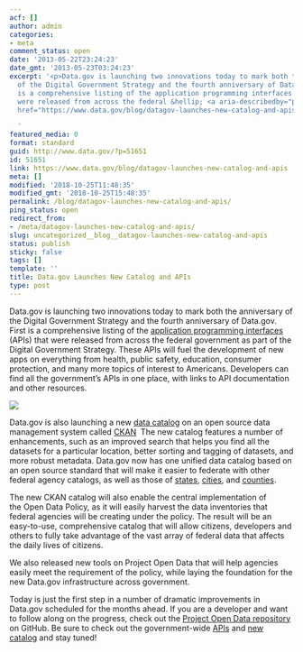 ```yaml
---
acf: []
author: admin
categories:
- meta
comment_status: open
date: '2013-05-22T23:24:23'
date_gmt: '2013-05-23T03:24:23'
excerpt: '<p>Data.gov is launching two innovations today to mark both the anniversary
  of the Digital Government Strategy and the fourth anniversary of Data.gov. First
  is a comprehensive listing of the application programming interfaces (APIs) that
  were released from across the federal &hellip; <a aria-describedby="post-title-51651"
  href="https://www.data.gov/blog/datagov-launches-new-catalog-and-apis">Continued</a></p>

  '
featured_media: 0
format: standard
guid: http://www.data.gov/?p=51651
id: 51651
link: https://www.data.gov/blog/datagov-launches-new-catalog-and-apis
meta: []
modified: '2018-10-25T11:48:35'
modified_gmt: '2018-10-25T15:48:35'
permalink: /blog/datagov-launches-new-catalog-and-apis/
ping_status: open
redirect_from:
- /meta/datagov-launches-new-catalog-and-apis/
slug: uncategorized__blog__datagov-launches-new-catalog-and-apis
status: publish
sticky: false
tags: []
template: ''
title: Data.gov Launches New Catalog and APIs
type: post
---
```

Data.gov is launching two innovations today to mark both the anniversary of the Digital Government Strategy and the fourth anniversary of Data.gov. First is a comprehensive listing of the [application programming interfaces](http://www.data.gov/developers/page/developer-resources) (APIs) that were released from across the federal government as part of the Digital Government Strategy. These APIs will fuel the development of new apps on everything from health, public safety, education, consumer protection, and many more topics of interest to Americans. Developers can find all the government’s APIs in one place, with links to API documentation and other resources.


![](https://s3.amazonaws.com/bsp-ocsit-prod-east-appdata/datagov/wordpress/2013/10/geo3.jpg)


Data.gov is also launching a new [data catalog](http://catalog.data.gov/) on an open source data management system called [CKAN](http://ckan.org/)  The new catalog features a number of enhancements, such as an improved search that helps you find all the datasets for a particular location, better sorting and tagging of datasets, and more robust metadata. Data.gov now has one unified data catalog based on an open source standard that will make it easier to federate with other federal agency catalogs, as well as those of [states](http://www.data.gov/states/community/states), [cities](http://www.data.gov/cities/community/cities), and [counties](http://www.data.gov/counties/community/counties). 


The new CKAN catalog will also enable the central implementation of the Open Data Policy, as it will easily harvest the data inventories that federal agencies will be creating under the policy. The result will be an easy-to-use, comprehensive catalog that will allow citizens, developers and others to fully take advantage of the vast array of federal data that affects the daily lives of citizens. 


We also released new tools on Project Open Data that will help agencies easily meet the requirement of the policy, while laying the foundation for the new Data.gov infrastructure across government.


Today is just the first step in a number of dramatic improvements in Data.gov scheduled for the months ahead. If you are a developer and want to follow along on the progress, check out the [Project Open Data repository](https://github.com/project-open-data) on GitHub. Be sure to check out the government-wide [APIs](http://www.data.gov/developers/page/developer-resources) and [new catalog](http://catalog.data.gov/) and stay tuned! 


